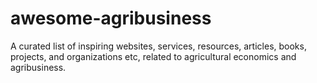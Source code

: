 # awesome-agribusiness
A curated list of inspiring websites, services, resources, articles, books, projects, and organizations etc, related to agricultural economics and agribusiness.
